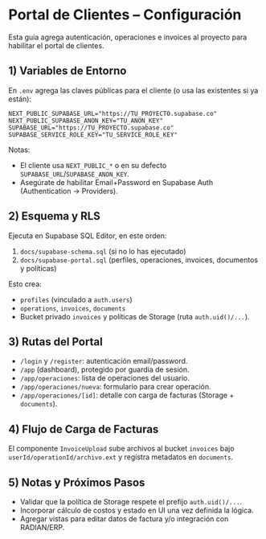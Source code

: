 # Portal de Clientes – Configuración

Esta guía agrega autenticación, operaciones e invoices al proyecto para habilitar el portal de clientes.

## 1) Variables de Entorno

En `.env` agrega las claves públicas para el cliente (o usa las existentes si ya están):

```
NEXT_PUBLIC_SUPABASE_URL="https://TU_PROYECTO.supabase.co"
NEXT_PUBLIC_SUPABASE_ANON_KEY="TU_ANON_KEY"
SUPABASE_URL="https://TU_PROYECTO.supabase.co"
SUPABASE_SERVICE_ROLE_KEY="TU_SERVICE_ROLE_KEY"
```

Notas:
- El cliente usa `NEXT_PUBLIC_*` o en su defecto `SUPABASE_URL`/`SUPABASE_ANON_KEY`.
- Asegúrate de habilitar Email+Password en Supabase Auth (Authentication → Providers).

## 2) Esquema y RLS

Ejecuta en Supabase SQL Editor, en este orden:

1. `docs/supabase-schema.sql` (si no lo has ejecutado)
2. `docs/supabase-portal.sql` (perfiles, operaciones, invoices, documentos y políticas)

Esto crea:
- `profiles` (vinculado a `auth.users`)
- `operations`, `invoices`, `documents`
- Bucket privado `invoices` y políticas de Storage (ruta `auth.uid()/...`).

## 3) Rutas del Portal

- `/login` y `/register`: autenticación email/password.
- `/app` (dashboard), protegido por guardia de sesión.
- `/app/operaciones`: lista de operaciones del usuario.
- `/app/operaciones/nueva`: formulario para crear operación.
- `/app/operaciones/[id]`: detalle con carga de facturas (Storage + `documents`).

## 4) Flujo de Carga de Facturas

El componente `InvoiceUpload` sube archivos al bucket `invoices` bajo `userId/operationId/archivo.ext` y registra metadatos en `documents`.

## 5) Notas y Próximos Pasos

- Validar que la política de Storage respete el prefijo `auth.uid()/...`.
- Incorporar cálculo de costos y estado en UI una vez definida la lógica.
- Agregar vistas para editar datos de factura y/o integración con RADIAN/ERP.

